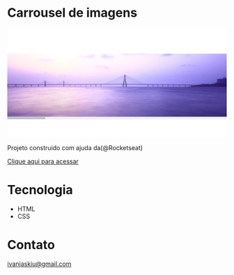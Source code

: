 # Carrousel de imagens

![preview](./.github/coursel.png)

Projeto construido com ajuda da(@Rocketseat)

[Clique aqui para acessar](https:///Ivan-Jaskiu.github.io/Carrousel/index.html)

# Tecnologia
- HTML
- CSS

# Contato
ivanjaskiu@gmail.com